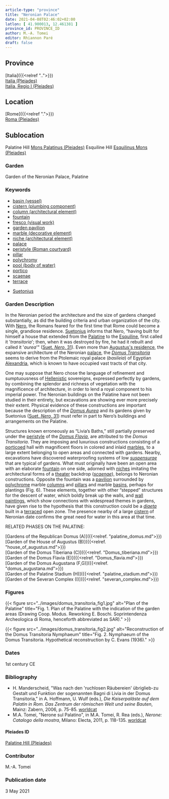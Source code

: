 ```yaml
---
article-type: "province"
title: "Neronian Palace"
date: 2021-04-08T02:46:02+02:00
latlon: [ 41.900013, 12.461381 ]
province_id: PROVINCE_ID
author: M.-A. Tomei
editor: Rhiannon Paré
draft: false
---
```


## Province

[Italia]({{<relref "..">}})\
[Italia (Pleiades)](https://pleiades.stoa.org/places/1052)\
[Italia, Regio I (Pleiades)](https://pleiades.stoa.org/places/441075550)
<!-- -->
## Location

[Rome]({{<relref ".">}}) \
[Roma (Pleiades)](https://pleiades.stoa.org/places/423025)
<!-- -->
## Sublocation

Palatine Hill [Mons Palatinus (Pleiades)](https://pleiades.stoa.org/places/971691208)
Esquiline Hill [Esquilinus Mons (Pleiades)](https://pleiades.stoa.org/places/679976755)
<!-- -->
<!-- -->
<!-- -->
### Garden

Garden of the Neronian Palace, Palatine
<!-- -->
### Keywords
<!-- -->
- [basin (vessel)](http://vocab.getty.edu/page/aat/300045614)
- [cistern (plumbing component)](http://vocab.getty.edu/page/aat/300052558)
- [column (architectural element)](http://vocab.getty.edu/page/aat/300001571)
- [fountain](http://vocab.getty.edu/page/aat/300006179)
- [fresco (visual work)](http://vocab.getty.edu/page/aat/300177433)
- [garden pavilion](http://vocab.getty.edu/page/aat/300006819)
- [marble (decorative element)](http://vocab.getty.edu/page/aat/300011443)
- [niche (architectural element)](http://vocab.getty.edu/page/aat/300002704)
- [palace](http://vocab.getty.edu/page/aat/300005734)
- [peristyle (Roman courtyard)](http://vocab.getty.edu/page/aat/300080971)
- [pillar](http://vocab.getty.edu/page/aat/300264605)
- [polychromy](http://vocab.getty.edu/page/aat/300247962)
- [pool (body of water)](http://vocab.getty.edu/page/aat/300008692)
- [portico](http://vocab.getty.edu/page/aat/300004145)
- [scaenae](http://vocab.getty.edu/page/aat/300004681)
- [terrace](http://vocab.getty.edu/page/aat/300004182)
<!-- -->
- [Suetonius](http://catalog.perseus.org/cite-collections/authors/urn:cite:perseus:author.1340)
<!-- -->
<!-- -->
### Garden Description
<!-- -->
In the Neronian period the architecture and the size of gardens changed substantially, as did the building criteria and urban organization of the city. With [Nero](https://en.wikipedia.org/wiki/Nero), the Romans feared for the first time that Rome could become a single, grandiose residence. [Suetonius](https://en.wikipedia.org/wiki/Suetonius) informs that Nero, “having built for himself a house that extended from the [Palatine](https://en.wikipedia.org/wiki/Palatine_Hill) to the [Esquiline](https://en.wikipedia.org/wiki/Esquiline_Hill), first called it '*transitoria*'; then, when it was destroyed by fire, he had it rebuilt and called it '*aurea*'" ([Suet. *Nero*, 31](http://data.perseus.org/citations/urn:cts:latinLit:phi1348.abo016.perseus-lat1:31)). Even more than [Augustus's residence](https://en.wikipedia.org/wiki/House_of_Augustus), the expansive architecture of the Neronian [palace](http://vocab.getty.edu/page/aat/300005734), the [*Domus Transitoria*](https://en.wikipedia.org/wiki/Domus_Transitoria) seems to derive from the Ptolemaic royal palace (*basileia*) of Egyptian [Alexandria](https://pleiades.stoa.org/places/727070), which is known to have occupied vast tracts of that city.

One may suppose that Nero chose the language of refinement and sumptuousness of [Hellenistic](https://en.wikipedia.org/wiki/Hellenistic_period) sovereigns, expressed perfectly by gardens, by combining the splendor and richness of vegetation with the magnificence of architecture, in order to lend a royal component to his imperial power. The Neronian buildings on the Palatine have not been studied in their entirety, but excavations are showing ever more precisely their extent.  Physical evidence of these constructions are important because the description of the [*Domus Aurea*](https://en.wikipedia.org/wiki/Domus_Aurea) and its gardens given by Suetonius ([Suet. *Nero*, 31](http://data.perseus.org/citations/urn:cts:latinLit:phi1348.abo016.perseus-lat1:31)) must refer in part to Nero’s buildings and arrangements on the Palatine.

Structures known erroneously as “Livia’s Baths,” still partially preserved under the [peristyle](https://en.wikipedia.org/wiki/Peristyle) of the [*Domus Flavia*](https://en.wikipedia.org/wiki/Flavian_Palace), are attributed to the *Domus Transitoria*. They are imposing and luxurious constructions consisting of a [porticoed](http://vocab.getty.edu/page/aat/300004145) hall with magnificent floors in colored and inlaid [marbles](http://vocab.getty.edu/page/aat/300011443), to a large extent belonging to open areas and connected with gardens. Nearby, excavations have discovered waterproofing systems of low [*suspensurae*](https://en.wikipedia.org/wiki/Suspensura) that are typical of gardens. What must originally have been an open area with an elaborate [fountain](http://vocab.getty.edu/page/aat/300006179) on one side, adorned with [niches](http://vocab.getty.edu/page/aat/300002704) imitating the architectural forms of a [theater](http://vocab.getty.edu/page/aat/300007117) backdrop ([*scaenae*](http://vocab.getty.edu/page/aat/300004681)), belongs to Neronian constructions. Opposite the fountain was a [pavilion](http://vocab.getty.edu/page/aat/300006819) surrounded by [polychrome]( http://vocab.getty.edu/page/aat/300247962) marble [columns](http://vocab.getty.edu/page/aat/300001571) and [pillars](http://vocab.getty.edu/page/aat/300264605) and marble [basins](http://vocab.getty.edu/page/aat/300045614), perhaps for plantings (Fig. 6). These elements, together with other “stepped” structures for the descent of water, which boldly break up the walls, and [wall paintings](http://vocab.getty.edu/page/aat/300177433), which show connections with widespread themes in gardens, have given rise to the hypothesis that this construction could be a [*diaeta*](https://referenceworks.brillonline.com/entries/brill-s-new-pauly/diaeta-e316370?s.num=11) built in a [terraced](http://vocab.getty.edu/page/aat/300004182) open zone. The presence nearby of a large [cistern](http://vocab.getty.edu/page/aat/300052558) of Neronian date confirms the great need for water in this area at that time.
<!-- -->
RELATED PHASES ON THE PALATINE:
<!-- -->
[Gardens of the Republican Domus (A)]({{<relref. "palatine_domus.md">}})\
[Garden of the House of Augustus (B)]({{<relref. "house_of_augustus.md">}})\
[Garden of the Domus Tiberiana (C)]({{<relref. "Domus_tiberiana.md">}})\
[Garden of the Domus Flavia (E)]({{<relref. "Domus_flavia.md">}})\
[Garden of the Domus Augustana (F,G)]({{<relref. "domus_augustana.md">}})\
[Garden of the Palatine Stadium (H)]({{<relref. "palatine_stadium.md">}})\
[Garden of the Severan Complex (I)]({{<relref. "severan_complex.md">}})
<!-- -->
<!-- -->
### Figures

{{< figure src="../images/domus_transitoria_fig1.jpg" alt="Plan of the Palatine" title="Fig. 1. Plan of the Palatine with the indication of the garden areas (Drawing Coop. Modus. Reworking E. Boschi. Soprintendenza Archeologica di Roma, henceforth abbreviated as SAR)." >}}
<!-- -->
{{< figure src="../images/domus_transitoria_fig2.jpg" alt="Reconstruction of the Domus Transitoria Nymphaeum" title="Fig. 2. Nymphaeum of the Domus Transitoria. Hypothetical reconstruction by C. Evans (1936)." >}}
<!-- -->
### Dates

1st century CE
<!-- -->
<!--#### Excavation Date

1900-1901: G. Boni\
1990-: M. Tomei and M.G. Filetici under the Sopraintendenza Archeologica di Roma.
<!-- -->
### Bibliography

* H. Manderscheid, "Was nach den 'ruchlosen Räubereien' übriglieb-zu Gestalt und Funktion der sogenannten Bagni di Livia in der Domus Transitoria," in A. Hoffmann, U. Wulf (eds.), *Die Kaiserpaläste auf dem Palatin in Rom. Das Zentrum der römischen Welt und seine Bauten*, Mainz: Zabern, 2006, p. 75-85. [worldcat](http://www.worldcat.org/oclc/769179906)
* M.A. Tomei, "Nerone sul Palatino", in M.A. Tomei, R. Rea (eds.), *Nerone: Catalogo della mostra*, Milano: Electa, 2011, p. 118-135. [worldcat](http://www.worldcat.org/oclc/1051659054)
<!-- -->
#### Pleiades ID

[Palatine Hill (Pleiades)](https://pleiades.stoa.org/places/971691208)
<!-- -->
### Contributor

M.-A. Tomei
<!-- -->
### Publication date

3 May 2021
